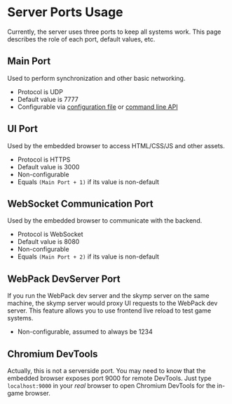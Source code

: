 # Server Ports Usage

Currently, the server uses three ports to keep all systems work. This page describes the role of each port, default values, etc.

## Main Port

Used to perform synchronization and other basic networking.

- Protocol is UDP
- Default value is 7777
- Configurable via [configuration file](!docs_server_configuration_reference.md) or [command line API](!docs_server_command_line_api.md)

## UI Port

Used by the embedded browser to access HTML/CSS/JS and other assets.

- Protocol is HTTPS
- Default value is 3000
- Non-configurable
- Equals `(Main Port + 1)` if its value is non-default

## WebSocket Communication Port

Used by the embedded browser to communicate with the backend.

- Protocol is WebSocket
- Default value is 8080
- Non-configurable
- Equals `(Main Port + 2)` if its value is non-default

## WebPack DevServer Port

If you run the WebPack dev server and the skymp server on the same machine, the skymp server would proxy UI requests to the WebPack dev server.
This feature allows you to use frontend live reload to test game systems.

- Non-configurable, assumed to always be 1234

## Chromium DevTools

Actually, this is not a serverside port.
You may need to know that the embedded browser exposes port 9000 for remote DevTools.
Just type `localhost:9000` in your *real* browser to open Chromium DevTools for the in-game browser.